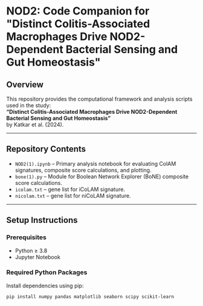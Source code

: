 # NOD2: Code Companion for "Distinct Colitis-Associated Macrophages Drive NOD2-Dependent Bacterial Sensing and Gut Homeostasis"

## Overview

This repository provides the computational framework and analysis scripts used in the study:  
**“Distinct Colitis-Associated Macrophages Drive NOD2-Dependent Bacterial Sensing and Gut Homeostasis”**  
by Katkar et al. (2024).

---

## Repository Contents

- `NOD2(1).ipynb` – Primary analysis notebook for evaluating ColAM signatures, composite score calculations, and plotting.
- `bone(1).py` – Module for Boolean Network Explorer (BoNE) composite score calculations.
- `icolam.txt` – gene list for iCoLAM signature.
- `nicolam.txt` – gene list for niCoLAM signature.
---

## Setup Instructions

### Prerequisites

- Python ≥ 3.8  
- Jupyter Notebook

### Required Python Packages

Install dependencies using pip:

```bash
pip install numpy pandas matplotlib seaborn scipy scikit-learn
